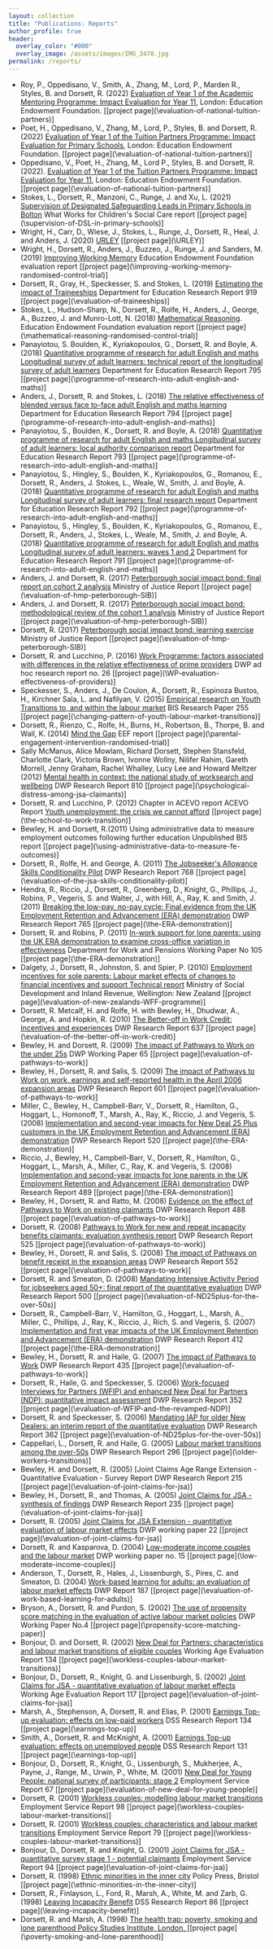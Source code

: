 ```yaml
---
layout: collection
title: "Publications: Reports"
author_profile: true
header:
  overlay_color: "#000"
  overlay_image: /assets/images/IMG_3478.jpg
permalink: /reports/
---
```

* Roy, P., Oppedisano, V., Smith, A., Zhang, M., Lord, P., Marden R., Styles, B. and Dorsett, R. (2022) [Evaluation of Year 1 of the Academic Mentoring Programme: Impact Evaluation for Year 11](https://d2tic4wvo1iusb.cloudfront.net/documents/projects/Evaluation-Report-Y11-impact-evaluation-AM.pdf?v=1666039651), London: Education Endowment Foundation. [[project page](\evaluation-of-national-tuition-partners\)]
* Poet, H., Oppedisano, V., Zhang, M., Lord, P., Styles, B. and Dorsett, R. (2022) [Evaluation of Year 1 of the Tuition Partners Programme: Impact Evaluation for Primary Schools](https://d2tic4wvo1iusb.cloudfront.net/documents/projects/Evaluation-Report-Primary-school-impact-evaluation.pdf?v=1666078601), London: Education Endowment Foundation. [[project page](\evaluation-of-national-tuition-partners\)]
* Oppedisano, V., Poet, H., Zhang, M., Lord P., Styles, B. and Dorsett, R. (2022). [Evaluation of Year 1 of the Tuition Partners Programme: Impact Evaluation for Year 11](https://d2tic4wvo1iusb.cloudfront.net/documents/projects/Evaluation-Report-Y11-impact-evaluation-AM.pdf?v=1666039651), London: Education Endowment Foundation. [[project page](\evaluation-of-national-tuition-partners\)]
* Stokes, L., Dorsett, R., Manzoni, C., Runge, J. and Xu, L. (2021) [Supervision of Designated Safeguarding Leads in Primary Schools in Bolton](https://whatworks-csc.org.uk/wp-content/uploads/WWCSC_DSL-Supervision-Evaluation_February_2021_A.pdf) What Works for Children's Social Care report [[project page](\supervision-of-DSL-in-primary-schools\)]
* Wright, H., Carr, D., Wiese, J., Stokes, L., Runge, J., Dorsett, R., Heal, J. and Anders, J. (2020) [URLEY](https://educationendowmentfoundation.org.uk/public/files/Projects/Evaluation_Reports/URLEY_Report.pdf) [[project page](\URLEY\)]
* Wright, H., Dorsett, R., Anders, J., Buzzeo, J., Runge, J. and Sanders, M. (2019) [Improving Working Memory](https://educationendowmentfoundation.org.uk/public/files/Projects/Evaluation_Reports/Improving_Working_Memory_Report_final.pdf) Education Endowment Foundation evaluation report [[project page](\improving-working-memory-randomised-control-trial\)]
* Dorsett, R., Gray, H., Speckesser, S. and Stokes, L. (2019) [Estimating the impact of Traineeships](https://assets.publishing.service.gov.uk/government/uploads/system/uploads/attachment_data/file/847346/Traineeships_Impact_Evaluation.pdf) Department for Education Research Report 919 [[project page](\evaluation-of-traineeships\)]
* Stokes, L., Hudson-Sharp, N., Dorsett, R., Rolfe, H., Anders, J., George, A., Buzzeo, J. and Munro-Lott, N. (2018) [Mathematical Reasoning](https://educationendowmentfoundation.org.uk/public/files/Projects/Evaluation_Reports/Mathematical_Reasoning.pdf). Education Endowment Foundation evaluation report [[project page](\mathematical-reasoning-randomised-control-trial\)]
* Panayiotou, S. Boulden, K., Kyriakopoulos, G., Dorsett, R. and Boyle, A. (2018) [Quantitative programme of research for adult English and maths Longitudinal survey of adult learners: technical report of the longitudinal survey of adult learners](https://assets.publishing.service.gov.uk/government/uploads/system/uploads/attachment_data/file/684180/Quantitative_programme_of_research_for_adult_English_and_maths-Technical_report.pdf) Department for Education Research Report 795 [[project page](\programme-of-research-into-adult-english-and-maths\)]
* Anders, J., Dorsett, R. and Stokes, L. (2018) [The relative effectiveness of blended versus face to-face adult English and maths learning](https://assets.publishing.service.gov.uk/government/uploads/system/uploads/attachment_data/file/683763/The_relative_effectiveness_of_blended_versus_face-to-face_adult_English_and_maths_learning.pdf) Department for Education Research Report 794 [[project page](\programme-of-research-into-adult-english-and-maths\)]
* Panayiotou, S., Boulden, K., Dorsett, R. and Boyle, A. (2018) [Quantitative programme of research for adult English and maths Longitudinal survey of adult learners: local authority comparison report](https://assets.publishing.service.gov.uk/government/uploads/system/uploads/attachment_data/file/683767/Quantitative_programme_of_research_for_adult_English_and_maths_local_authority_comparison_report.pdf) Department for Education Research Report 793 [[project page](\programme-of-research-into-adult-english-and-maths\)]
* Panayiotou, S., Hingley, S., Boulden, K., Kyriakopoulos, G., Romanou, E., Dorsett, R., Anders, J. Stokes, L., Weale, W., Smith, J. and Boyle, A. (2018) [Quantitative programme of research for adult English and maths Longitudinal survey of adult learners: final research report](https://assets.publishing.service.gov.uk/government/uploads/system/uploads/attachment_data/file/683766/Longitudinal_survey_adult_learners_report_wave_3.pdf)  Department for Education Research Report 792 [[project page](\programme-of-research-into-adult-english-and-maths\)]
* Panayiotou, S., Hingley, S., Boulden, K., Kyriakopoulos, G., Romanou, E., Dorsett, R., Anders, J., Stokes, L., Weale, M., Smith, J. and Boyle, A. (2018) [Quantitative programme of research for adult English and maths Longitudinal survey of adult learners: waves 1 and 2](https://assets.publishing.service.gov.uk/government/uploads/system/uploads/attachment_data/file/683765/Longitudinal_survey_of_adult_learners_waves_1_and_2.pdf) Department for Education Research Report 791 [[project page](\programme-of-research-into-adult-english-and-maths\)]
* Anders, J. and Dorsett, R. (2017) [Peterborough social impact bond: final report on cohort 2 analysis](https://www.gov.uk/government/publications/final-results-for-cohort-2-of-the-social-impact-bond-payment-by-results-pilot-at-hmp-peterborough) Ministry of Justice Report [[project page](\evaluation-of-hmp-peterborough-SIB\)]
* Anders, J. and Dorsett, R. (2017) [Peterborough social impact bond: methodological review of the cohort 1 analysis](https://assets.publishing.service.gov.uk/government/uploads/system/uploads/attachment_data/file/633244/peterborough-social-impact-bond-cohort-1-methodological-review.pdf) Ministry of Justice Report [[project page](\evaluation-of-hmp-peterborough-SIB\)]
* Dorsett, R. (2017) [Peterborough social impact bond: learning exercise](https://assets.publishing.service.gov.uk/government/uploads/system/uploads/attachment_data/file/633246/peterborough-social-impact-bond-learnings-report.pdf) Ministry of Justice Report [[project page](\evaluation-of-hmp-peterborough-SIB\)]
* Dorsett, R. and Lucchino, P. (2016) [Work Programme: factors associated with differences in the relative effectiveness of prime providers]( https://www.gov.uk/government/publications/work-programme-factors-associated-with-differences-in-the-relative-effectiveness-of-prime-providers) DWP ad hoc research report no. 26 [[project page](\WP-evaluation-effectiveness-of-providers\)]
* Speckesser, S., Anders, J., De Coulon, A., Dorsett, R., Espinoza Bustos, H., Kirchner Sala, L. and Nafilyan, V. (2015) [Empirical research on Youth Transitions to, and within the labour market](https://www.gov.uk/government/uploads/system/uploads/attachment_data/file/471319/BIS-15-612-empirical-research-on-youth-transitions_to-and-within-the-labour-market.pdf) BIS Research Paper 255 [[project page](\changing-pattern-of-youth-labour-market-transitions\)]
* Dorsett, R., Rienzo, C., Rolfe, H., Burns, H., Robertson, B., Thorpe, B. and Wall, K. (2014) [Mind the Gap](https://educationendowmentfoundation.org.uk/evaluation/projects/mind-the-gap/) EEF report [[project page](\parental-engagement-intervention-randomised-trial\)]
* Sally McManus, Alice Mowlam, Richard Dorsett, Stephen Stansfeld, Charlotte Clark, Victoria Brown, Ivonne Wollny, Nilifer Rahim, Gareth Morrell, Jenny Graham, Rachel Whalley, Lucy Lee and Howard Meltzer (2012) [Mental health in context: the national study of worksearch and wellbeing](http://webarchive.nationalarchives.gov.uk/20130314010347/http://research.dwp.gov.uk/asd/asd5/report_abstracts/rr_abstracts/rra_810.asp) DWP Research Report 810 [[project page](\psychological-distress-among-jsa-claimants\)]
* Dorsett, R. and Lucchino, P. (2012) Chapter in ACEVO report ACEVO Report [Youth unemployment: the crisis we cannot afford](http://www.nuffieldfoundation.org/sites/default/files/files/ACEVO%20Youth%20Unemplyment_lo_res.pdf) [[project page](\the-school-to-work-transition\)]
* Bewley, H. and Dorsett, R.(2011) Using administrative data to measure employment outcomes following further education Unpublished BIS report [[project page](\using-administrative-data-to-measure-fe-outcomes\)]
* Dorsett, R., Rolfe, H. and George, A. (2011) [The Jobseeker's Allowance Skills Conditionality Pilot](http://webarchive.nationalarchives.gov.uk/20130314010347/http://research.dwp.gov.uk/asd/asd5/rports2011-2012/rrep768.pdf) DWP Research Report 768 [[project page](\evaluation-of-the-jsa-skills-conditionality-pilot\)]
* Hendra, R., Riccio, J., Dorsett, R., Greenberg, D., Knight, G., Phillips, J., Robins, P., Vegeris, S. and Walter, J., with Hill, A., Ray, K. and Smith, J. (2011) [Breaking the low-pay, no-pay cycle: Final evidence from the UK Employment Retention and Advancement (ERA) demonstration](http://webarchive.nationalarchives.gov.uk/20130314010347/http://research.dwp.gov.uk/asd/asd5/rports2011-2012/rrep765.pdf) DWP Research Report 765 [[project page](\the-ERA-demonstration\)]
* Dorsett, R. and Robins, P. (2011) [In-work support for lone parents: using the UK ERA demonstration to examine cross-office variation in effectiveness](http://webarchive.nationalarchives.gov.uk/20130314010347/http://research.dwp.gov.uk/asd/asd5/WP105.pdf) Department for Work and Pensions Working Paper No 105 [[project page](\the-ERA-demonstration\)]
* Dalgety, J., Dorsett, R., Johnston, S. and Spier, P. (2010) [Employment incentives for sole parents: Labour market effects of changes to financial incentives and support Technical report](http://thehub.superu.govt.nz/sites/default/files/40221_sole_parents_technical_report_0.pdf) Ministry of Social Development and Inland Revenue, Wellington: New Zealand [[project page](\evaluation-of-new-zealands-WFF-programme\)]
* Dorsett, R. Metcalf, H. and Rolfe, H. with Bewley, H., Dhudwar, A., George, A. and Hopkin, R. (2010) [The Better-off in Work Credit: Incentives and experiences](http://webarchive.nationalarchives.gov.uk/20130314010347/http://research.dwp.gov.uk/asd/asd5/rports2009-2010/rrep637.pdf) DWP Research Report 637 [[project page](\evaluation-of-the-better-off-in-work-credit\)]
* Bewley, H. and Dorsett, R. (2009) [The impact of Pathways to Work on the under 25s](http://webarchive.nationalarchives.gov.uk/20130314010347/http://research.dwp.gov.uk/asd/asd5/WP65.pdf) DWP Working Paper 65 [[project page](\evaluation-of-pathways-to-work\)]
* Bewley, H., Dorsett, R. and Salis, S. (2009) [The impact of Pathways to Work on work, earnings and self-reported health in the April 2006 expansion areas](http://webarchive.nationalarchives.gov.uk/20130314010347/http://research.dwp.gov.uk/asd/asd5/rports2009-2010/rrep601.pdf) DWP Research Report 601 [[project page](\evaluation-of-pathways-to-work\)]
* Miller, C., Bewley, H., Campbell-Barr, V., Dorsett, R., Hamilton, G., Hoggart, L., Homonoff, T., Marsh, A., Ray, K., Riccio, J. and Vegeris, S. (2008) [Implementation and second-year impacts for New Deal 25 Plus customers in the UK Employment Retention and Advancement (ERA) demonstration](http://webarchive.nationalarchives.gov.uk/20130314010347/http://research.dwp.gov.uk/asd/asd5/rports2007-2008/rrep520.pdf) DWP Research Report 520 [[project page](\the-ERA-demonstration\)]
* Riccio, J., Bewley, H., Campbell-Barr, V., Dorsett, R., Hamilton, G., Hoggart, L., Marsh, A., Miller, C., Ray, K. and Vegeris, S. (2008) [Implementation and second-year impacts for lone parents in the UK Employment Retention and Advancement (ERA) demonstration](http://webarchive.nationalarchives.gov.uk/20130314010347/http://research.dwp.gov.uk/asd/asd5/rports2007-2008/rrep489.pdf) DWP Research Report 489 [[project page](\the-ERA-demonstration\)]
* Bewley, H., Dorsett, R. and Ratto, M. (2008) [Evidence on the effect of Pathways to Work on existing claimants](http://webarchive.nationalarchives.gov.uk/20130314010347/http://research.dwp.gov.uk/asd/asd5/rports2007-2008/rrep488.pdf) DWP Research Report 488 [[project page](\evaluation-of-pathways-to-work\)]
* Dorsett, R. (2008) [Pathways to Work for new and repeat incapacity benefits claimants: evaluation synthesis report](http://webarchive.nationalarchives.gov.uk/20130314010347/http://research.dwp.gov.uk/asd/asd5/rports2007-2008/rrep525.pdf) DWP Research Report 525 [[project page](\evaluation-of-pathways-to-work\)]
* Bewley, H., Dorsett, R. and Salis, S. (2008) [The impact of Pathways on benefit receipt in the expansion areas](http://webarchive.nationalarchives.gov.uk/20130314010347/http://research.dwp.gov.uk/asd/asd5/rports2007-2008/rrep552.pdf) DWP Research Report 552 [[project page](\evaluation-of-pathways-to-work\)]
* Dorsett, R. and Smeaton, D. (2008) [Mandating Intensive Activity Period for jobseekers aged 50+: final report of the quantitative evaluation](http://webarchive.nationalarchives.gov.uk/20130314010347/http://research.dwp.gov.uk/asd/asd5/rports2007-2008/rrep500.pdf) DWP Research Report 500 [[project page](\evaluation-of-ND25plus-for-the-over-50s\)]
* Dorsett, R., Campbell-Barr, V., Hamilton, G., Hoggart, L., Marsh, A., Miller, C., Phillips, J., Ray, K., Riccio, J., Rich, S. and Vegeris, S. (2007) [Implementation and first year impacts of the UK Employment Retention and Advancement (ERA) demonstration](http://webarchive.nationalarchives.gov.uk/20130314010347/http://research.dwp.gov.uk/asd/asd5/rports2007-2008/rrep412.pdf) DWP Research Report 412 [[project page](\the-ERA-demonstration\)]
* Bewley, H., Dorsett, R. and Haile, G. (2007) [The impact of Pathways to Work](http://webarchive.nationalarchives.gov.uk/20130314010347/http://research.dwp.gov.uk/asd/asd5/rports2005-2006/rrep352.pdf) DWP Research Report 435 [[project page](\evaluation-of-pathways-to-work\)]
* Dorsett, R., Haile, G. and Speckesser, S. (2006) [Work-focused Interviews for Partners (WFIP) and enhanced New Deal for Partners (NDP): quantitative impact assessment](http://webarchive.nationalarchives.gov.uk/20130314010347/http://research.dwp.gov.uk/asd/asd5/rports2005-2006/rrep352.pdf) DWP Research Report 352 [[project page](\evaluation-of-WFIP-and-the-revamped-NDP\)]
* Dorsett, R. and Speckesser, S. (2006) [Mandating IAP for older New Dealers: an interim report of the quantitative evaluation](http://webarchive.nationalarchives.gov.uk/20130314010347/http://research.dwp.gov.uk/asd/asd5/rports2005-2006/rrep362.pdf) DWP Research Report 362 [[project page](\evaluation-of-ND25plus-for-the-over-50s\)]
* Cappellari, L., Dorsett, R. and Haile, G. (2005) [Labour market transitions among the over-50s](http://webarchive.nationalarchives.gov.uk/20130314010347/http://research.dwp.gov.uk/asd/asd5/rports2005-2006/rrep296.pdf) DWP Research Report 296 [[project page](\older-workers-transitions\)]
* Bewley, H. and Dorsett, R. (2005) [Joint Claims Age Range Extension - Quantitative Evaluation - Survey Report DWP Research Report 215 [[project page](\evaluation-of-joint-claims-for-jsa\)]
* Bewley, H., Dorsett, R., and Thomas, A. (2005) [Joint Claims for JSA - synthesis of findings](http://webarchive.nationalarchives.gov.uk/20130314010347/http://research.dwp.gov.uk/asd/asd5/rports2005-2006/rrep235.pdf) DWP Research Report 235 [[project page](\evaluation-of-joint-claims-for-jsa\)]
* Dorsett, R. (2005) [Joint Claims for JSA Extension - quantitative evaluation of labour market effects](http://webarchive.nationalarchives.gov.uk/20130314010347/http://research.dwp.gov.uk/asd/asd5/WP22.pdf) DWP working paper 22 [[project page](\evaluation-of-joint-claims-for-jsa\)]
* Dorsett, R. and Kasparova, D. (2004) [Low-moderate income couples and the labour market](http://webarchive.nationalarchives.gov.uk/20130314010347/http://research.dwp.gov.uk/asd/asd5/WP15.pdf) DWP working paper no. 15 [[project page](\low-moderate-income-couples\)]
* Anderson, T., Dorsett, R., Hales, J., Lissenburgh, S., Pires, C. and Smeaton, D. (2004) [Work-based learning for adults: an evaluation of labour market effects](http://webarchive.nationalarchives.gov.uk/20130314010347/http://research.dwp.gov.uk/asd/asd5/working_age/wa2004/187rep.pdf) DWP Report 187 [[project page](\evaluation-of-work-based-learning-for-adults\)]
* Bryson, A., Dorsett, R. and Purdon, S. (2002) [The use of propensity score matching in the evaluation of active labour market policies](http://webarchive.nationalarchives.gov.uk/20130314010347/http://research.dwp.gov.uk/asd/asd5/WP4.pdf) DWP Working Paper No.4 [[project page](\propensity-score-matching-paper\)]
* Bonjour, D. and Dorsett, R. (2002) [New Deal for Partners: characteristics and labour market transitions of eligible couples](http://webarchive.nationalarchives.gov.uk/20130314010347/http://research.dwp.gov.uk/asd/asd5/working_age/wa2002/wae134rep.pdf) Working Age Evaluation Report 134 [[project page](\workless-couples-labour-market-transitions\)]
* Bonjour, D., Dorsett, R., Knight, G. and Lissenburgh, S. (2002) [Joint Claims for JSA - quantitative evaluation of labour market effects](http://westminsterresearch.wmin.ac.uk/603/1/Bonjour_Dorsett_Knight_Lissenburgh_2002_WAE117_final.pdf) Working Age Evaluation Report 117 [[project page](\evaluation-of-joint-claims-for-jsa\)]
* Marsh, A., Stephenson, A, Dorsett, R. and Elias, P. (2001) [Earnings Top-up evaluation: effects on low-paid workers](http://webarchive.nationalarchives.gov.uk/20130314010347/http://research.dwp.gov.uk/asd/asd5/rrep134.pdf) DSS Research Report 134 [[project page](\earnings-top-up\)]
* Smith, A., Dorsett, R. and McKnight, A. (2001) [Earnings Top-up evaluation: effects on unemployed people](http://webarchive.nationalarchives.gov.uk/20130314010347/http://research.dwp.gov.uk/asd/asd5/rrep131.pdf) DSS Research Report 131 [[project page](\earnings-top-up\)]
* Bonjour, D., Dorsett, R., Knight, G., Lissenburgh, S., Mukherjee, A., Payne, J., Range, M., Urwin, P., White, M. (2001) [New Deal for Young People: national survey of participants: stage 2](http://westminsterresearch.wmin.ac.uk/608/1/Bonjour%2C_Dorsett%2C_Knight_2001_ESR67_final.pdf) Employment Service Report 67 [[project page](\evaluation-of-new-deal-for-young-people\)]
* Dorsett, R. (2001) [Workless couples: modelling labour market transitions](http://webarchive.nationalarchives.gov.uk/+/http://www.dwp.gov.uk/jad/2001/esr98rep.pdf) Employment Service Report 98 [[project page](\workless-couples-labour-market-transitions\)]
* Dorsett, R. (2001) [Workless couples: characteristics and labour market transitions](http://webarchive.nationalarchives.gov.uk/+/http://www.dwp.gov.uk/jad/2001/esr79rep.pdf) Employment Service Report 79 [[project page](\workless-couples-labour-market-transitions\)]
* Bonjour, D., Dorsett, R. and Knight, G. (2001) [Joint Claims for JSA - quantitative survey stage 1 - potential claimants](http://webarchive.nationalarchives.gov.uk/+/http://www.dwp.gov.uk/jad/2001/esr94rep.pdf) Employment Service Report 94 [[project page](\evaluation-of-joint-claims-for-jsa\)]
* Dorsett, R. (1998) [Ethnic minorities in the inner city](https://www.jrf.org.uk/report/ethnic-minorities-inner-city) Policy Press, Bristol [[project page](\ethnic-minorities-in-the-inner-city\)]
* Dorsett, R., Finlayson, L., Ford, R., Marsh, A., White, M. and Zarb, G. (1998) [Leaving Incapacity Benefit](http://webarchive.nationalarchives.gov.uk/20130314010347/http://research.dwp.gov.uk/asd/asd5/report_abstracts/rr_abstracts/rra_086.asp) DSS Research Report 86 [[project page](\leaving-incapacity-benefit\)]
* Dorsett, R. and Marsh, A. (1998) [The health trap: poverty, smoking and lone parenthood Policy Studies Institute, London. ](http://bookshop.blackwell.co.uk/jsp/welcome.jsp?action=search&type=isbn&term=0853747504) [[project page](\poverty-smoking-and-lone-parenthood\)]

